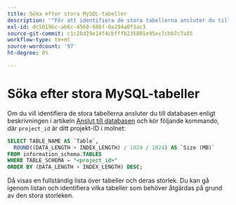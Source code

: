 ```yaml
---
title: Söka efter stora MySQL-tabeller
description: '"För att identifiera de stora tabellerna ansluter du till databasen enligt beskrivningen i artikeln [Anslut till databasen](https://devdocs.magento.com/cloud/project/project-conf-files_services-mysql.html#connect-to-the-database) och kör följande kommando, där "project_id" är ditt projekt-ID i molnet:"'
exl-id: dc5019bc-ab6c-4568-986f-0a294a0f3ac3
source-git-commit: c1c2bd29e14f4cbfffb235801e95ec7cbb7c7a55
workflow-type: tm+mt
source-wordcount: '97'
ht-degree: 0%

---
```


# Söka efter stora MySQL-tabeller

Om du vill identifiera de stora tabellerna ansluter du till databasen enligt beskrivningen i artikeln [Anslut till databasen](https://devdocs.magento.com/cloud/project/project-conf-files_services-mysql.html#connect-to-the-database) och kör följande kommando, där `project_id` är ditt projekt-ID i molnet:

```sql
SELECT TABLE_NAME AS `Table`,
  ROUND((DATA_LENGTH + INDEX_LENGTH) / 1024 / 1024) AS `Size (MB)`
FROM information_schema.TABLES
WHERE TABLE_SCHEMA = "<project_id>"
ORDER BY (DATA_LENGTH + INDEX_LENGTH) DESC;
```

Då visas en fullständig lista över tabeller och deras storlek. Du kan gå igenom listan och identifiera vilka tabeller som behöver åtgärdas på grund av den stora storleken.
